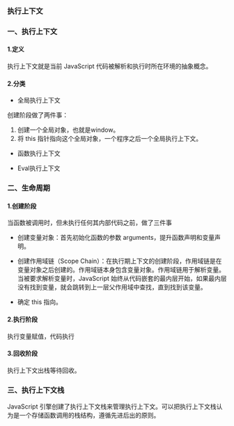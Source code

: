 ### 执行上下文

### 一、执行上下文

#### 1.定义

执行上下文就是当前 JavaScript 代码被解析和执行时所在环境的抽象概念。

#### 2.分类

- 全局执行上下文

创建阶段做了两件事：

1. 创建一个全局对象，也就是window。
2. 将 this 指针指向这个全局对象，一个程序之后一个全局执行上下文。

- 函数执行上下文

- Eval执行上下文

### 二、生命周期

#### 1.创建阶段

当函数被调用时，但未执行任何其内部代码之前，做了三件事

- 创建变量对象：首先初始化函数的参数 arguments，提升函数声明和变量声明。

- 创建作用域链（Scope Chain）：在执行期上下文的创建阶段，作用域链是在变量对象之后创建的。作用域链本身包含变量对象。作用域链用于解析变量。当被要求解析变量时，JavaScript 始终从代码嵌套的最内层开始，如果最内层没有找到变量，就会跳转到上一层父作用域中查找，直到找到该变量。

- 确定 this 指向。

#### 2.执行阶段

执行变量赋值，代码执行

#### 3.回收阶段

执行上下文出栈等待回收。

### 三、执行上下文栈

JavaScript 引擎创建了执行上下文栈来管理执行上下文。可以把执行上下文栈认为是一个存储函数调用的栈结构，遵循先进后出的原则。



